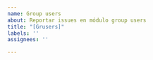 ```yaml
---
name: Group users
about: Reportar issues en módulo group users
title: "[Grusers]"
labels: ''
assignees: ''

---
```



